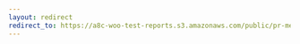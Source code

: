 ```yaml
---
layout: redirect
redirect_to: https://a8c-woo-test-reports.s3.amazonaws.com/public/pr-merge/37776/e2e/index.html
---
```


